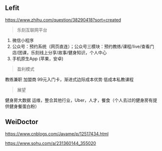 ## Lefit

https://www.zhihu.com/question/38290418?sort=created

> 乐刻互联网平台


1. 微信小程序
2. 公众号：预约系统（网页直连）；公众号三模块：预约教练/课程/live/查看门店/团课，乐刻线上分享/故事/健身知识，个人中心
3. 手机原生App (苹果，安卓)


> 盈利模式

教练兼职
加盟商
99元入门卡，渐进式边际成本优势
低成本私教课程

> 展望

健身房大数据
运维，整合其他行业，Uber，人才，餐食（个人去过的健身房有提供健身餐蛋白粉）

## WeiDoctor

https://www.cnblogs.com/Javame/p/12517434.html

https://www.sohu.com/a/231360144_355020
